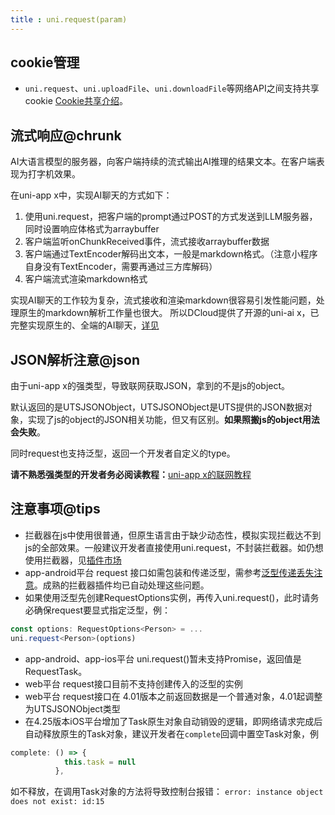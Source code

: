 ```yaml
---
title : uni.request(param)
---
```


<!-- ## uni.request(param) @request -->

<!-- UTSAPIJSON.request.name -->

<!-- UTSAPIJSON.request.description -->

<!-- UTSAPIJSON.request.compatibility -->

<!-- UTSAPIJSON.request.param -->

<!-- UTSAPIJSON.request.returnValue -->

<!-- UTSAPIJSON.request.tutorial -->

<!-- UTSAPIJSON.request.example -->

## cookie管理
- `uni.request`、`uni.uploadFile`、`uni.downloadFile`等网络API之间支持共享cookie [Cookie共享介绍](network-summarize.md)。

## 流式响应@chrunk

AI大语言模型的服务器，向客户端持续的流式输出AI推理的结果文本。在客户端表现为打字机效果。

在uni-app x中，实现AI聊天的方式如下：
1. 使用uni.request，把客户端的prompt通过POST的方式发送到LLM服务器，同时设置响应体格式为arraybuffer
2. 客户端监听onChunkReceived事件，流式接收arraybuffer数据
3. 客户端通过TextEncoder解码出文本，一般是markdown格式。（注意小程序自身没有TextEncoder，需要再通过三方库解码）
4. 客户端流式渲染markdown格式

实现AI聊天的工作较为复杂，流式接收和渲染markdown很容易引发性能问题，处理原生的markdown解析工作量也很大。
所以DCloud提供了开源的uni-ai x，已完整实现原生的、全端的AI聊天，[详见](https://ext.dcloud.net.cn/plugin?name=uni-ai-x)

## JSON解析注意@json

由于uni-app x的强类型，导致联网获取JSON，拿到的不是js的object。

默认返回的是UTSJSONObject，UTSJSONObject是UTS提供的JSON数据对象，实现了js的object的JSON相关功能，但又有区别。**如果照搬js的object用法会失败**。

同时request也支持泛型，返回一个开发者自定义的type。

**请不熟悉强类型的开发者务必阅读教程：**[uni-app x的联网教程](../tutorial/request.md)

## 注意事项@tips

* 拦截器在js中使用很普通，但原生语言由于缺少动态性，模拟实现拦截达不到js的全部效果。一般建议开发者直接使用uni.request，不封装拦截器。如仍想使用拦截器，见[插件市场](https://ext.dcloud.net.cn/search?q=%E7%BD%91%E7%BB%9C%E6%8B%A6%E6%88%AA%E5%99%A8&uni-appx=1)
* app-android平台 request 接口如需包装和传递泛型，需参考[泛型传递丢失注意](../plugin/uts-for-android.md#lost-generics)。成熟的拦截器插件均已自动处理这些问题。
* 如果使用泛型先创建RequestOptions实例，再传入uni.request()，此时请务必确保request要显式指定泛型，例：
```typescript
const options: RequestOptions<Person> = ...
uni.request<Person>(options)
```
* app-android、app-ios平台 uni.request()暂未支持Promise，返回值是RequestTask。
* web平台 request接口目前不支持创建传入的泛型的实例
* web平台 request接口在 4.01版本之前返回数据是一个普通对象，4.01起调整为UTSJSONObject类型
* 在4.25版本iOS平台增加了Task原生对象自动销毁的逻辑，即网络请求完成后自动释放原生的Task对象，建议开发者在`complete`回调中置空Task对象，例

```typescript
complete: () => {
            this.task = null
          },
```

如不释放，在调用Task对象的方法将导致控制台报错：
`error: instance object does not exist: id:15`

<!-- UTSAPIJSON.general_type.name -->

<!-- UTSAPIJSON.general_type.param -->
